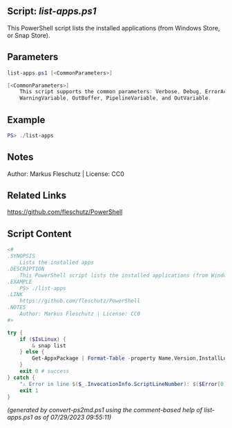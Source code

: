 ## Script: *list-apps.ps1*

This PowerShell script lists the installed applications (from Windows Store, or Snap Store).

## Parameters
```powershell
list-apps.ps1 [<CommonParameters>]

[<CommonParameters>]
    This script supports the common parameters: Verbose, Debug, ErrorAction, ErrorVariable, WarningAction, 
    WarningVariable, OutBuffer, PipelineVariable, and OutVariable.
```

## Example
```powershell
PS> ./list-apps

```

## Notes
Author: Markus Fleschutz | License: CC0

## Related Links
https://github.com/fleschutz/PowerShell

## Script Content
```powershell
<#
.SYNOPSIS
	Lists the installed apps
.DESCRIPTION
	This PowerShell script lists the installed applications (from Windows Store, or Snap Store).
.EXAMPLE
	PS> ./list-apps
.LINK
	https://github.com/fleschutz/PowerShell
.NOTES
	Author: Markus Fleschutz | License: CC0
#>

try {
	if ($IsLinux) {
		& snap list
	} else {
		Get-AppxPackage | Format-Table -property Name,Version,InstallLocation,Status -autoSize
	}
	exit 0 # success
} catch {
	"⚠️ Error in line $($_.InvocationInfo.ScriptLineNumber): $($Error[0])"
	exit 1
}
```

*(generated by convert-ps2md.ps1 using the comment-based help of list-apps.ps1 as of 07/29/2023 09:55:11)*
